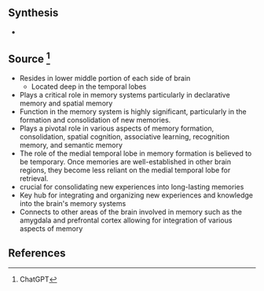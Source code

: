## Synthesis
- 
## Source [^1]
- Resides in lower middle portion of each side of brain
	- Located deep in the temporal lobes
- Plays a critical role in memory systems particularly in declarative memory and spatial memory
- Function in the memory system is highly significant, particularly in the formation and consolidation of new memories.
- Plays a pivotal role in various aspects of memory formation, consolidation, spatial cognition, associative learning, recognition memory, and semantic memory
- The role of the medial temporal lobe in memory formation is believed to be temporary. Once memories are well-established in other brain regions, they become less reliant on the medial temporal lobe for retrieval.
- crucial for consolidating new experiences into long-lasting memories
- Key hub for integrating and organizing new experiences and knowledge into the brain's memory systems
- Connects to other areas of the brain involved in memory such as the amygdala and prefrontal cortex allowing for integration of various aspects of memory
## References

[^1]: ChatGPT